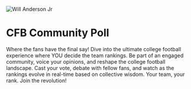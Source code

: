 ![Will Anderson Jr]([image.png](https://dxbhsrqyrr690.cloudfront.net/sidearm.nextgen.sites/rolltide.com/images/2021/11/8/110621_MFB_AndersonWi_LSU_RS3115.jpg))
# CFB Community Poll
Where the fans have the final say! Dive into the ultimate college football experience where YOU decide the team rankings. Be part of an engaged community, voice your opinions, and reshape the college football landscape. Cast your vote, debate with fellow fans, and watch as the rankings evolve in real-time based on collective wisdom. Your team, your rank. Join the revolution!
